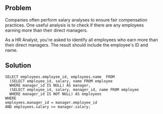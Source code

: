## Problem
Companies often perform salary analyses to ensure fair compensation practices. One useful analysis is to check if there are any employees earning more than their direct managers.

As a HR Analyst, you're asked to identify all employees who earn more than their direct managers. The result should include the employee's ID and name.

## Solution

    SELECT employees.employee_id, employees.name  FROM 
      (SELECT employee_id, salary, name FROM employee 
      WHERE manager_id IS NULL) AS manager,
      (SELECT employee_id, salary, manager_id, name FROM employee 
      WHERE manager_id IS NOT NULL) AS employees
    WHERE
    employees.manager_id = manager.employee_id
    AND employees.salary >= manager.salary;

